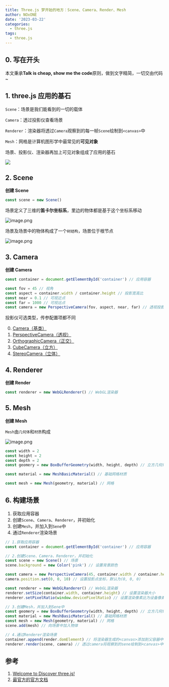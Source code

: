 ```yaml
---
title: Three.js 梦开始的地方：Scene、Camera、Render、Mesh
author: NOxONE
date: '2023-03-22'
categories:
  - three.js
tags:
  - three.js
---
```


## 0. 写在开头

本文秉承**Talk is cheap, show me the code**原则，做到文字精简，一切交由代码~

## 1. three.js 应用的基石

`Scene`：场景是我们能看到的一切的载体

`Camera`：透过投影仪查看场景

`Renderer`：渲染器将透过`Camera`观察到的每一帧`Scene`绘制到`<canvas>`中

`Mesh`：网格是计算机图形学中最常见的**可见对象**

场景、投影仪、渲染器再加上可见对象组成了应用的基石

![](https://p9-juejin.byteimg.com/tos-cn-i-k3u1fbpfcp/e9e4d93009c443609dc7c23d5b36940e~tplv-k3u1fbpfcp-watermark.image)

## 2. Scene

**创建 Scene**

```js
const scene = new Scene()
```

场景定义了三维的**笛卡尔坐标系**，里边的物体都是基于这个坐标系移动

![image.png](https://p9-juejin.byteimg.com/tos-cn-i-k3u1fbpfcp/42f83193a35644ea822f1283cd9ec33a~tplv-k3u1fbpfcp-watermark.image?)

场景及场景中的物体构成了一个`树结构`，场景位于根节点

![image.png](https://p1-juejin.byteimg.com/tos-cn-i-k3u1fbpfcp/860aff38c80c4939bc1db3f4c8720e03~tplv-k3u1fbpfcp-watermark.image?)

## 3. Camera

**创建 Camera**

```js
const container = document.getElementById('container') // 应用容器

const fov = 45 // 视角
const aspect = container.width / container.height // 投影宽高比
const near = 0.1 // 可视近点
const far = 1000 // 可视远点
const camera = new PerspectiveCamera(fov, aspect, near, far) // 透视投影仪
```

投影仪可选类型，传参配置项都不同

0. [Camera（基类）](https://threejs.org/docs/index.html#api/zh/cameras/Camera)
1. [PerspectiveCamera（透视）](https://threejs.org/docs/index.html#api/zh/cameras/PerspectiveCamera)
2. [OrthographicCamera（正交）](https://threejs.org/docs/index.html#api/zh/cameras/OrthographicCamera)
3. [CubeCamera（立方）](https://threejs.org/docs/index.html#api/zh/cameras/CubeCamera)
4. [StereoCamera（立体）](https://threejs.org/docs/index.html#api/zh/cameras/StereoCamera)

## 4. Renderer

**创建 Render**

```js
const renderer = new WebGLRenderer() // WebGL渲染器
```

## 5. Mesh

**创建 Mesh**

`Mesh`由`几何体`和`材质`构成

![image.png](https://p6-juejin.byteimg.com/tos-cn-i-k3u1fbpfcp/b76fe72b2f2646abbdf9b34d17a40632~tplv-k3u1fbpfcp-watermark.image?)

```js
const width = 2
const height = 2
const depth = 2
const geomery = new BoxBufferGeometry(width, height, depth) // 立方几何体

const material = new MeshBasicMaterial() // 基础网格材质

const mesh = new Mesh(geometry, material) // 网格
```

## 6. 构建场景

1. 获取应用容器
2. 创建`Scene`、`Camera`、`Renderer`，并初始化
3. 创建`Mesh`，并加入到`Sene`中
4. 通过`Renderer`渲染场景

```js
// 1.获取应用容器
const container = document.getElementById('container') // 应用容器

// 2.创建Scene、Camera、Renderer，并初始化
const scene = new Scene() // 场景
scene.background = new Color('pink') // 设置背景颜色

const camera = new PerspectiveCamera(45, container.width / container.height, 0.1, 1000) // 透视投影仪
camera.position.set(0, 0, 10) // 设置投影点坐标，默认为(0, 0, 0)

const renderer = new WebGLRanderer() // WebGL渲染器
renderer.setSize(container.width, container.height) // 设置渲染器大小
renderer.setPixelRatio(window.devicePixelRatio) // 设置渲染像素比为设备像素比dpr，防止模糊

// 3.创建Mesh，并加入到Sene中
const geomery = new BoxBufferGeometry(width, height, depth) // 立方几何体
const material = new MeshBasicMaterial() // 基础网格材质
const mesh = new Mesh(geometry, material) // 网格
scene.add(mesh) // 向场景中加入物体

// 4.通过Renderer渲染场景
container.append(render.domElement) // 将渲染器生成的<canvas>添加到父容器中
renderer.render(scene, camera) // 透过camera将观察到的sene绘制到<canvas>中
```

## 参考

1. [Welcome to Discover three.js!](https://discoverthreejs.com/zh/book/first-steps/first-scene/#setup)
2. [最官方的官方文档](https://threejs.org/docs/index.html#api/zh)
